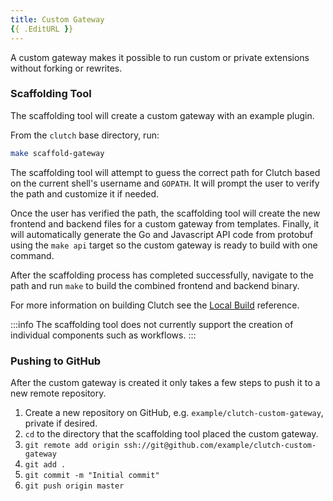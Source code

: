 ```yaml
---
title: Custom Gateway
{{ .EditURL }}
---
```


A custom gateway makes it possible to run custom or private extensions without forking or rewrites.

### Scaffolding Tool

The scaffolding tool will create a custom gateway with an example plugin.

From the `clutch` base directory, run:

```bash
make scaffold-gateway
```

The scaffolding tool will attempt to guess the correct path for Clutch based on the current shell's username and `GOPATH`. It will prompt the user to verify the path and customize it if needed.

Once the user has verified the path, the scaffolding tool will create the new frontend and backend files for a custom gateway from templates. Finally, it will automatically generate the Go and Javascript API code from protobuf using the `make api` target so the custom gateway is ready to build with one command.

After the scaffolding process has completed successfully, navigate to the path and run `make` to build the combined frontend and backend binary.

For more information on building Clutch see the [Local Build](/docs/getting-started/local-build) reference.

:::info
The scaffolding tool does not currently support the creation of individual components such as workflows.
:::

### Pushing to GitHub

After the custom gateway is created it only takes a few steps to push it to a new remote repository.

1. Create a new repository on GitHub, e.g. `example/clutch-custom-gateway`, private if desired.
1. `cd` to the directory that the scaffolding tool placed the custom gateway.
1. `git remote add origin ssh://git@github.com/example/clutch-custom-gateway`
1. `git add .`
1. `git commit -m "Initial commit"`
1. `git push origin master`
